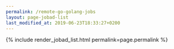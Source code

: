 ```yaml
---
permalink: /remote-go-golang-jobs
layout: page-jobad-list
last_modified_at: 2019-06-23T18:33:27+0200
---
```

{% include render_jobad_list.html permalink=page.permalink %}
